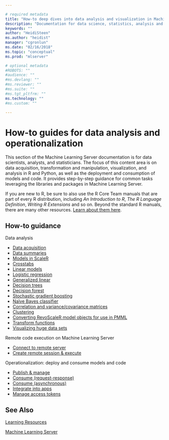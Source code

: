 ```yaml
---

# required metadata
title: "How-to deep dives into data analysis and visualization in Machine Learning Server "
description: "Documentation for data science, statistics, analysis and visualization using Machine Learning Server R and Python libraries and tools."
keywords: ""
author: "HeidiSteen"
ms.author: "heidist"
manager: "cgronlun"
ms.date: "02/16/2018"
ms.topic: "conceptual"
ms.prod: "mlserver"

# optional metadata
#ROBOTS: ""
#audience: ""
#ms.devlang: ""
#ms.reviewer: ""
#ms.suite: ""
#ms.tgt_pltfrm: ""
ms.technology: ""
#ms.custom: ""

---
```


# How-to guides for data analysis and operationalization

This section of the Machine Learning Server documentation is for data scientists, analysts, and statisticians. The focus of this content area is on data acquisition, transformation and manipulation, visualization, and analysis in R and Python, as well as the deployment and consumption of models and code. It provides step-by-step guidance for common tasks leveraging the libraries and packages in Machine Learning Server.

If you are new to R, be sure to also use the R Core Team manuals that are part of every R distribution, including *An Introduction to R*, *The R Language Definition*, *Writing R Extensions* and so on. Beyond the standard R manuals, there are many other resources. [Learn about them here](../resources-more.md).

## How-to guidance

Data analysis
* [Data acquisition](how-to-revoscaler-data-import.md)
* [Data summaries](how-to-revoscaler-data-summaries.md)
* [Models in ScaleR](how-to-revoscaler-models.md)
* [Crosstabs](how-to-revoscaler-crosstabs.md)
* [Linear models](how-to-revoscaler-linear-model.md)
* [Logistic regression](how-to-revoscaler-logistic-regression.md)
* [Generalized linear](how-to-revoscaler-generalized-linear-model.md)
* [Decision trees](how-to-revoscaler-decision-tree.md)
* [Decision forest](how-to-revoscaler-decision-forest.md)
* [Stochastic gradient boosting](how-to-revoscaler-boosting.md)
* [Naïve Bayes classifier](how-to-revoscaler-naive-bayes.md)
* [Correlation and variance/covariance matrices](how-to-revoscaler-covcor.md)
* [Clustering](how-to-revoscaler-cluster.md)
* [Converting RevoScaleR model objects for use in PMML](how-to-developer-pmml.md)
* [Transform functions](concept-what-is-data-transformations.md)
* [Visualizing huge data sets](how-to-revoscaler-visualize-huge-data-sets.md)

Remote code execution on Machine Learning Server
* [Connect to remote server](../operationalize/how-to-connect-log-in-with-mrsdeploy.md)
* [Create remote session & execute](how-to-execute-code-remotely.md)

Operationalization: deploy and consume models and code
* [Publish & manage](../operationalize/how-to-deploy-web-service-publish-manage-in-r.md)
* [Consume (request-response)](../operationalize/how-to-consume-web-service-interact-in-r.md)
* [Consume (asynchronous)](../operationalize/how-to-consume-web-service-asynchronously-batch.md)
* [Integrate into apps](../operationalize/how-to-build-api-clients-from-swagger-for-app-integration.md)
* [Manage access tokens](../operationalize/how-to-manage-access-tokens.md)

## See Also

[Learning Resources](../resources-more.md)

[Machine Learning Server](../what-is-machine-learning-server.md)
